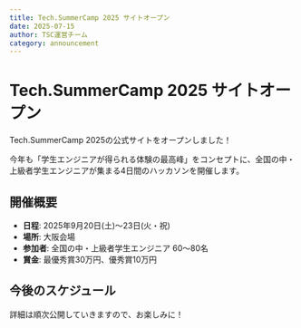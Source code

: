 ```yaml
---
title: Tech.SummerCamp 2025 サイトオープン
date: 2025-07-15
author: TSC運営チーム
category: announcement
---
```


# Tech.SummerCamp 2025 サイトオープン

Tech.SummerCamp 2025の公式サイトをオープンしました！

今年も「学生エンジニアが得られる体験の最高峰」をコンセプトに、全国の中・上級者学生エンジニアが集まる4日間のハッカソンを開催します。

## 開催概要

- **日程**: 2025年9月20日(土)〜23日(火・祝)
- **場所**: 大阪会場
- **参加者**: 全国の中・上級者学生エンジニア 60〜80名
- **賞金**: 最優秀賞30万円、優秀賞10万円

## 今後のスケジュール

詳細は順次公開していきますので、お楽しみに！